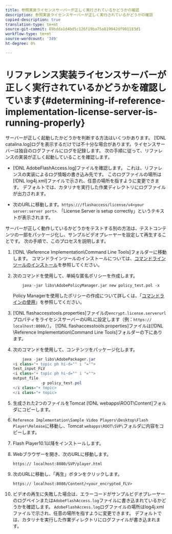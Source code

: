 ```yaml
---
title: 参照実装ライセンスサーバーが正しく実行されているかどうかの確認
description: 参照実装ライセンスサーバーが正しく実行されているかどうかの確認
copied-description: true
translation-type: tm+mt
source-git-commit: 89bdda1d4bd5c126f19ba75a819942df901183d1
workflow-type: tm+mt
source-wordcount: '349'
ht-degree: 0%

---
```



# リファレンス実装ライセンスサーバーが正しく実行されているかどうかを確認しています{#determining-if-reference-implementation-license-server-is-running-properly}

サーバーが正しく起動したかどうかを判断する方法はいくつかあります。 [!DNL catalina.log]ログを表示するだけでは不十分な場合があります。ライセンスサーバーは独自のログファイルにログを記録します。 次の手順に従って、リファレンスの実装が正しく起動していることを確認します。

* [!DNL AdobeFlashAccess.log]ファイルを確認します。 これは、リファレンスの実装によるログ情報の書き込み先です。 このログファイルの場所は[!DNL log4j.xml]ファイルで示され、任意の場所を指すように変更できます。 デフォルトでは、カタリナを実行した作業ディレクトリにログファイルが出力されます。

* 次のURLに移動します。`https:///flashaccess/license/v4<your server:server port>`. 「License Server is setup correctly」というテキストが表示されます。

サーバーが正しく動作しているかどうかをテストする別の方法は、テストコンテンツの一部をパッケージ化し、サンプルビデオプレーヤーを設定して再生することです。 次の手順で、このプロセスを説明します。

1. [!DNL \Reference Implementation\Command Line Tools]フォルダーに移動します。 コマンドラインツールのインストールについては、[コマンドラインツールのインストール](../aaxs-reference-implementations/command-line-tools/aaxs-ref-impl-command-line-overview.md#installing-the-command-line-tools)を参照してください。

1. 次のコマンドを使用して、単純な匿名ポリシーを作成します。

   ```
       java -jar libs\AdobePolicyManager.jar new policy_test.pol -x
   ```

   Policy Managerを使用したポリシーの作成について詳しくは、「[コマンドラインの使用](../aaxs-reference-implementations/command-line-tools/policy-manager/command-line-usage.md)」を参照してください。

1. [!DNL flashaccesstools.properties]ファイルの`encrypt.license.serverurl`プロパティをライセンスサーバーのURLに設定します（例：`https:// localhost:8080/`）。 [!DNL flashaccesstools.properties]ファイルは[!DNL \Reference Implementation\Command Line Tools]フォルダーの下にあります。

1. 次のコマンドを使用して、コンテンツをパッケージ化します。

   ```java
       java -jar libs\AdobePackager.jar  
   <i class="+ topic ph hi-d="" i "="">
   test_input_FLV  
   <i class="+ topic ph hi-d="" i "="">
   output_file  
               -p policy_test.pol 
   </i class="+ topic> 
   </i class="+ topic>
   ```

1. 生成された2つのファイルをTomcat [!DNL webapps\ROOT\Content]フォルダにコピーします。
1. `Reference Implementation\Sample Video Players\Desktop\Flash Player\Release`に移動し、Tomcat `webapps\ROOT\SVP\`フォルダに内容をコピーします。
1. Flash Player10.1以降をインストールします。
1. Webブラウザーを開き、次のURLに移動します。

   `https:// localhost:8080/SVP/player.html`
1. 次のURLに移動し、「再生」ボタンをクリックします。

   `https:// localhost:8080/Content/<your_encrypted_FLV>`
1. ビデオの再生に失敗した場合は、エラーコードがサンプルビデオプレーヤーのログペインまたは`AdobeFlashAccess.log`ファイルに書き込まれているかどうかを確認します。 `AdobeFlashAccess.log`ログファイルの場所はlog4j.xmlファイルで示され、任意の場所を指すように変更できます。 デフォルトでは、カタリナを実行した作業ディレクトリにログファイルが書き込まれます。
